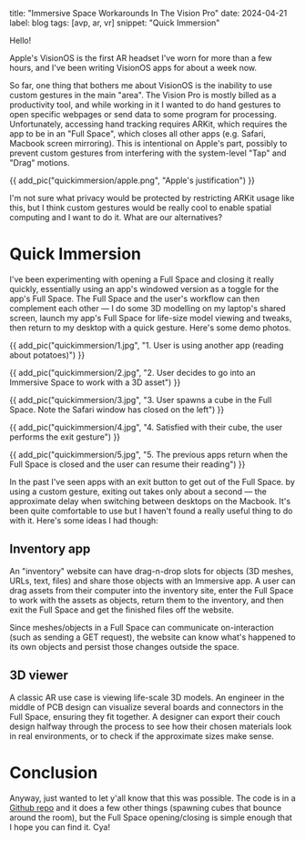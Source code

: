 title: "Immersive Space Workarounds In The Vision Pro"
date: 2024-04-21
label: blog
tags: [avp, ar, vr]
snippet: "Quick Immersion"

Hello!

Apple's VisionOS is the first AR headset I've worn for more than a few hours, and I've been writing VisionOS apps for about a week now.

So far, one thing that bothers me about VisionOS is the inability to use custom gestures in the main "area". The Vision Pro is mostly billed as a productivity tool, and while working in it I wanted to do hand gestures to open specific webpages or send data to some program for processing. Unfortunately, accessing hand tracking requires ARKit, which requires the app to be in an "Full Space", which closes all other apps (e.g. Safari, Macbook screen mirroring). This is intentional on Apple's part, possibly to prevent custom gestures from interfering with the system-level "Tap" and "Drag" motions.

{{ add_pic("quickimmersion/apple.png", "Apple's justification") }}

I'm not sure what privacy would be protected by restricting ARKit usage like this, but I think custom gestures would be really cool to enable spatial computing and I want to do it. What are our alternatives?

# Quick Immersion

I've been experimenting with opening a Full Space and closing it really quickly, essentially using an app's windowed version as a toggle for the app's Full Space. The Full Space and the user's workflow can then complement each other — I do some 3D modelling on my laptop's shared screen, launch my app's Full Space for life-size model viewing and tweaks, then return to my desktop with a quick gesture. Here's some demo photos.

{{ add_pic("quickimmersion/1.jpg", "1. User is using another app (reading about potatoes)") }}

{{ add_pic("quickimmersion/2.jpg", "2. User decides to go into an Immersive Space to work with a 3D asset") }}

{{ add_pic("quickimmersion/3.jpg", "3. User spawns a cube in the Full Space. Note the Safari window has closed on the left") }}

{{ add_pic("quickimmersion/4.jpg", "4. Satisfied with their cube, the user performs the exit gesture") }}

{{ add_pic("quickimmersion/5.jpg", "5. The previous apps return when the Full Space is closed and the user can resume their reading") }}

In the past I've seen apps with an exit button to get out of the Full Space. by using a custom gesture, exiting out takes only about a second — the approximate delay when switching between desktops on the Macbook. It's been quite comfortable to use but I haven't found a really useful thing to do with it. Here's some ideas I had though:

## Inventory app

An "inventory" website can have drag-n-drop slots for objects (3D meshes, URLs, text, files) and share those objects with an Immersive app. A user can drag assets from their computer into the inventory site, enter the Full Space to work with the assets as objects, return them to the inventory, and then exit the Full Space and get the finished files off the website.

Since meshes/objects in a Full Space can communicate on-interaction (such as sending a GET request), the website can know what's happened to its own objects and persist those changes outside the space.

## 3D viewer

A classic AR use case is viewing life-scale 3D models. An engineer in the middle of PCB design can visualize several boards and connectors in the Full Space, ensuring they fit together. A designer can export their couch design halfway through the process to see how their chosen materials look in real environments, or to check if the approximate sizes make sense. 

# Conclusion

Anyway, just wanted to let y'all know that this was possible. The code is in a [Github repo](https://github.com/kongmunist/QuickImmersion) and it does a few other things (spawning cubes that bounce around the room), but the Full Space opening/closing is simple enough that I hope you can find it. Cya! 
